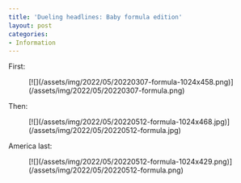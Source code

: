 ```yaml
---
title: 'Dueling headlines: Baby formula edition'
layout: post
categories:
- Information
---
```


First:

<figure class="wp-block-image size-large">[![](/assets/img/2022/05/20220307-formula-1024x458.png)](/assets/img/2022/05/20220307-formula.png)</figure>Then:

<figure class="wp-block-image size-large">[![](/assets/img/2022/05/20220512-formula-1024x468.jpg)](/assets/img/2022/05/20220512-formula.jpg)</figure>America last:

<figure class="wp-block-image size-large">[![](/assets/img/2022/05/20220512-formula-1024x429.png)](/assets/img/2022/05/20220512-formula.png)</figure>